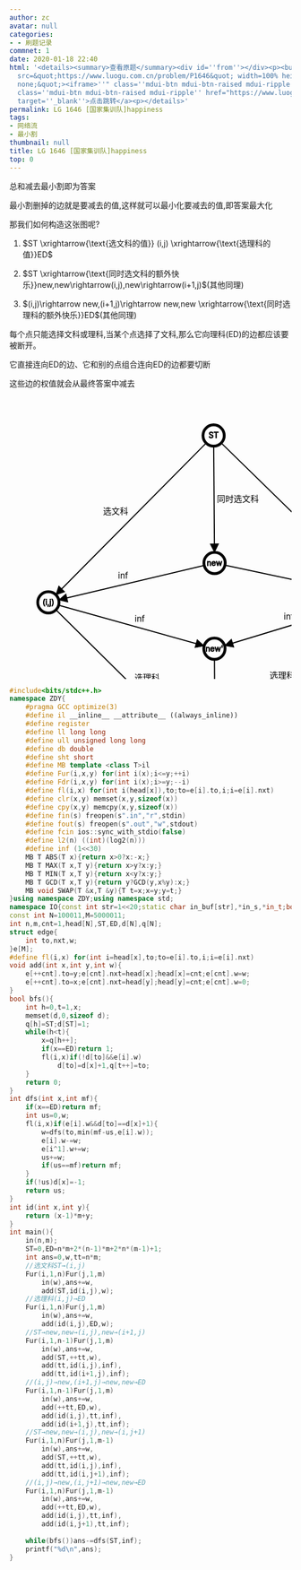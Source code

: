 ```yaml
---
author: zc
avatar: null
categories:
- - 刷题记录
commnet: 1
date: 2020-01-18 22:40
html: '<details><summary>查看原题</summary><div id=''from''></div><p><button onclick="document.getElementById(''from'').innerHTML=''<iframe
  src=&quot;https://www.luogu.com.cn/problem/P1646&quot; width=100% height=800px style=&quot;border:
  none;&quot;><iframe>''" class=''mdui-btn mdui-btn-raised mdui-ripple''>点击加载</button><a
  class=''mdui-btn mdui-btn-raised mdui-ripple'' href="https://www.luogu.com.cn/problem/P1646"
  target=''_blank''>点击跳转</a><p></details>'
permalink: LG 1646 [国家集训队]happiness
tags:
- 网络流
- 最小割
thumbnail: null
title: LG 1646 [国家集训队]happiness
top: 0
---
```

总和减去最小割即为答案

最小割删掉的边就是要减去的值,这样就可以最小化要减去的值,即答案最大化

那我们如何构造这张图呢?

1. $ST \xrightarrow{\text{选文科的值}} (i,j) \xrightarrow{\text{选理科的值}}ED$
   
2. $ST \xrightarrow{\text{同时选文科的额外快乐}}new,new\rightarrow(i,j),new\rightarrow(i+1,j)$(其他同理)
   
3. $(i,j)\rightarrow new,(i+1,j)\rightarrow new,new \xrightarrow{\text{同时选理科的额外快乐}}ED$(其他同理)

每个点只能选择文科或理科,当某个点选择了文科,那么它向理科(ED)的边都应该要被断开。

它直接连向ED的边、它和别的点组合连向ED的边都要切断

这些边的权值就会从最终答案中减去

<svg width="701px" height="701px"><g><g><g><path d="M 366.42685126423726 297.01122406350703 L 69.59851319063789 367.32614574153" fill="none" stroke-width="2" stroke="black"></path><path d="M 366.42685126423726 297.01122406350703 L 69.59851319063789 367.32614574153" opacity="0" fill="none" stroke-width="30" stroke="black"></path><text font-size="15px" dy="0.35em" text-anchor="middle" style="user-select: none;" x="203.08299255371094" y="319.824951171875">inf</text><path stroke="black" fill="black" d="M -15 7.5 L 0 0 L -15 -7.5 Z" transform="translate (88.18415832519531 362.9234313964844) rotate(166.6733220082538)"></path></g><g><path d="M 366.42685126423726 297.01122406350703 L 662 359.99965163378397" fill="none" stroke-width="2" stroke="black"></path><path d="M 366.42685126423726 297.01122406350703 L 662 359.99965163378397" opacity="0" fill="none" stroke-width="30" stroke="black"></path><text font-size="15px" dy="0.35em" text-anchor="middle" style="user-select: none;" x="529.1431274414062" y="316.16168212890625">inf</text><path stroke="black" fill="black" d="M -15 7.5 L 0 0 L -15 -7.5 Z" transform="translate (643.3194580078125 356.01873779296875) rotate(12.029297457258082)"></path></g><g><path d="M 364.74554582466936 69.59851319063789 L 366.42685126423726 297.01122406350703" fill="none" stroke-width="2" stroke="black"></path><path d="M 364.74554582466936 69.59851319063789 L 366.42685126423726 297.01122406350703" opacity="0" fill="none" stroke-width="30" stroke="black"></path><text font-size="15px" dy="0.35em" text-anchor="middle" style="user-select: none;" x="408.093994140625" y="183.20348001051042">同时选文科</text><path stroke="black" fill="black" d="M -15 7.5 L 0 0 L -15 -7.5 Z" transform="translate (366.28564453125 277.9117431640625) rotate(89.57713222549252)"></path></g><g><path d="M 662 359.99965163378397 L 367.32129017837025 661.8540224083981" fill="none" stroke-width="2" stroke="black"></path><path d="M 662 359.99965163378397 L 367.32129017837025 661.8540224083981" opacity="0" fill="none" stroke-width="30" stroke="black"></path><text font-size="15px" dy="0.35em" text-anchor="middle" style="user-select: none;" x="487.15283203125" y="498.22804661328314">选理科</text><path stroke="black" fill="black" d="M -15 7.5 L 0 0 L -15 -7.5 Z" transform="translate (380.59375 648.2583618164062) rotate(134.3112058351374)"></path></g><g><path d="M 364.74554582466936 69.59851319063789 L 662 359.99965163378397" fill="none" stroke-width="2" stroke="black"></path><path d="M 364.74554582466936 69.59851319063789 L 662 359.99965163378397" opacity="0" fill="none" stroke-width="30" stroke="black"></path><text font-size="15px" dy="0.35em" text-anchor="middle" style="user-select: none;" x="540.880615234375" y="201.12721252441406">选文科</text><path stroke="black" fill="black" d="M -15 7.5 L 0 0 L -15 -7.5 Z" transform="translate (648.3377075195312 346.65234375) rotate(44.329078091112564)"></path></g><g><path d="M 366.16238212372537 450.0657305441708 L 367.32129017837025 661.8540224083981" fill="none" stroke-width="2" stroke="black"></path><path d="M 366.16238212372537 450.0657305441708 L 367.32129017837025 661.8540224083981" opacity="0" fill="none" stroke-width="30" stroke="black"></path><text font-size="15px" dy="0.35em" text-anchor="middle" style="user-select: none;" x="409.2496643066406" y="555.888781785965">同时选理科</text><path stroke="black" fill="black" d="M -15 7.5 L 0 0 L -15 -7.5 Z" transform="translate (367.2167663574219 642.7542724609375) rotate(89.68627984680484)"></path></g><g><path d="M 69.59851319063789 367.32614574153 L 366.16238212372537 450.0657305441708" fill="none" stroke-width="2" stroke="black"></path><path d="M 69.59851319063789 367.32614574153 L 366.16238212372537 450.0657305441708" opacity="0" fill="none" stroke-width="30" stroke="black"></path><text font-size="15px" dy="0.35em" text-anchor="middle" style="user-select: none;" x="232.81011962890625" y="396.3599853515625">inf</text><path stroke="black" fill="black" d="M -15 7.5 L 0 0 L -15 -7.5 Z" transform="translate (347.76495361328125 444.9329528808594) rotate(15.590839129065841)"></path></g><g><path d="M 662 359.99965163378397 L 366.16238212372537 450.0657305441708" fill="none" stroke-width="2" stroke="black"></path><path d="M 662 359.99965163378397 L 366.16238212372537 450.0657305441708" opacity="0" fill="none" stroke-width="30" stroke="black"></path><text font-size="15px" dy="0.35em" text-anchor="middle" style="user-select: none;" x="499.1436767578125" y="392.68896484375">inf</text><path stroke="black" fill="black" d="M -15 7.5 L 0 0 L -15 -7.5 Z" transform="translate (384.4343566894531 444.5029296875) rotate(163.06625459626565)"></path></g><g><path d="M 69.59851319063789 367.32614574153 L 367.32129017837025 661.8540224083981" fill="none" stroke-width="2" stroke="black"></path><path d="M 69.59851319063789 367.32614574153 L 367.32129017837025 661.8540224083981" opacity="0" fill="none" stroke-width="30" stroke="black"></path><text font-size="15px" dy="0.35em" text-anchor="middle" style="user-select: none;" x="245.96771240234375" y="501.582275390625">选理科</text><path stroke="black" fill="black" d="M -15 7.5 L 0 0 L -15 -7.5 Z" transform="translate (353.81396484375 648.4916381835938) rotate(44.691477026263726)"></path></g><g><path d="M 364.74554582466936 69.59851319063789 L 69.59851319063789 367.32614574153" fill="none" stroke-width="2" stroke="black"></path><path d="M 364.74554582466936 69.59851319063789 L 69.59851319063789 367.32614574153" opacity="0" fill="none" stroke-width="30" stroke="black"></path><text font-size="15px" dy="0.35em" text-anchor="middle" style="user-select: none;" x="189.6642303466797" y="204.90884896565618">选文科</text><path stroke="black" fill="black" d="M -15 7.5 L 0 0 L -15 -7.5 Z" transform="translate (82.97493743896484 353.832763671875) rotate(134.74968255229285)"></path></g></g><g><g fixed="false" style="cursor: pointer;"><circle stroke-width="5" fill="white" stroke="black" r="19" cx="364.74554582466936" cy="69.59851319063789"></circle><text font-size="14" dy=".35em" text-anchor="middle" stroke-width="1" fill="black" stroke="black" x="364.74554582466936" y="69.59851319063789" style="user-select: none;">ST</text></g><g fixed="false" style="cursor: pointer;"><circle stroke-width="5" fill="white" stroke="black" r="19" cx="69.59851319063789" cy="367.32614574153"></circle><text font-size="14" dy=".35em" text-anchor="middle" stroke-width="1" fill="black" stroke="black" x="69.59851319063789" y="367.32614574153" style="user-select: none;">(i,j)</text></g><g fixed="false" style="cursor: pointer;"><circle stroke-width="5" fill="white" stroke="black" r="19" cx="367.32129017837025" cy="661.8540224083981"></circle><text font-size="14" dy=".35em" text-anchor="middle" stroke-width="1" fill="black" stroke="black" x="367.32129017837025" y="661.8540224083981" style="user-select: none;">ED</text></g><g fixed="false" style="cursor: pointer;"><circle stroke-width="5" fill="white" stroke="black" r="19" cx="662" cy="359.99965163378397"></circle><text font-size="14" dy=".35em" text-anchor="middle" stroke-width="1" fill="black" stroke="black" x="662" y="359.99965163378397" style="user-select: none;">(i+1,j)</text></g><g fixed="false" style="cursor: pointer;"><circle stroke-width="5" fill="white" stroke="black" r="19" cx="366.42685126423726" cy="297.01122406350703"></circle><text font-size="14" dy=".35em" text-anchor="middle" stroke-width="1" fill="black" stroke="black" x="366.42685126423726" y="297.01122406350703" style="user-select: none;">new</text></g><g fixed="false" style="cursor: pointer;"><circle stroke-width="5" fill="white" stroke="black" r="19" cx="366.16238212372537" cy="450.0657305441708"></circle><text font-size="14" dy=".35em" text-anchor="middle" stroke-width="1" fill="black" stroke="black" x="366.16238212372537" y="450.0657305441708" style="user-select: none;">new'</text></g></g></g></svg>

```cpp
#include<bits/stdc++.h>
namespace ZDY{
    #pragma GCC optimize(3)
    #define il __inline__ __attribute__ ((always_inline))
    #define register
    #define ll long long
    #define ull unsigned long long
    #define db double
    #define sht short
    #define MB template <class T>il
    #define Fur(i,x,y) for(int i(x);i<=y;++i)
    #define Fdr(i,x,y) for(int i(x);i>=y;--i)
    #define fl(i,x) for(int i(head[x]),to;to=e[i].to,i;i=e[i].nxt)
    #define clr(x,y) memset(x,y,sizeof(x))
    #define cpy(x,y) memcpy(x,y,sizeof(x))
    #define fin(s) freopen(s".in","r",stdin)
    #define fout(s) freopen(s".out","w",stdout)
    #define fcin ios::sync_with_stdio(false)
    #define l2(n) ((int)(log2(n)))
    #define inf (1<<30)
    MB T ABS(T x){return x>0?x:-x;}
    MB T MAX(T x,T y){return x>y?x:y;}
    MB T MIN(T x,T y){return x<y?x:y;}
    MB T GCD(T x,T y){return y?GCD(y,x%y):x;}
    MB void SWAP(T &x,T &y){T t=x;x=y;y=t;}
}using namespace ZDY;using namespace std;
namespace IO{const int str=1<<20;static char in_buf[str],*in_s,*in_t;bool __=0;il char gc(){return (in_s==in_t)&&(in_t=(in_s=in_buf)+fread(in_buf,1,str,stdin)),in_s==in_t?__=1,EOF:*in_s++;}il void in(string &ch){ch.clear();if(__)return;char c;while((c=gc())!=EOF&&isspace(c));if(c==EOF){__=1;return;}ch+=c;while((c=gc())!=EOF&&!isspace(c))ch+=c;if(c==EOF)__=1;}il void in(char &ch){if(__)return;char c;while((c=gc())!=EOF&&isspace(c));if(c==EOF)__=1;else ch=c;}il void in(char *ch){*ch='\0';if(__)return;char c;while((c=gc())!=EOF&&isspace(c));if(c==EOF){__=1;return;}*ch=c;ch++;while((c=gc())!=EOF&&!isspace(c))*ch=c,ch++;if(c==EOF)__=1;*ch='\0';}template<typename T>il void in(T &x){if(__)return;char c=gc();bool f=0;while(c!=EOF&&(c<'0'||c>'9'))f^=(c=='-'),c=gc();if(c==EOF){__=1;return;}x=0;while(c!=EOF&&'0'<=c&&c<='9')x=x*10+c-48,c=gc();if(c==EOF)__=1;if(f)x=-x;}template<typename T,typename ... arr>il void in(T &x,arr & ... y){in(x),in(y...);}const char ln='\n';static char out_buf[str],*out_s=out_buf,*out_t=out_buf+str;il void flush(){fwrite(out_buf,1,out_s-out_buf,stdout);out_s=out_buf;}il void pt(char c){(out_s==out_t)?(fwrite(out_s=out_buf,1,str,stdout),*out_s++=c):(*out_s++=c);}il void out(const char* s){while(*s)pt(*s++);}il void out(char* s){while(*s)pt(*s++);}il void out(char c){pt(c);}il void out(string s){for(int i=0;s[i];i++)pt(s[i]);}template<typename T>il void out(T x){if(!x){pt('0');return;}if(x<0)pt('-'),x=-x;char a[50],t=0;while(x)a[t++]=x%10,x/= 10;while(t--)pt(a[t]+'0');}template<typename T,typename ... arr>il void out(T x,arr & ... y){out(x),out(y...);}}using namespace IO;
const int N=100011,M=5000011;
int n,m,cnt=1,head[N],ST,ED,d[N],q[N];
struct edge{
    int to,nxt,w;
}e[M];
#define fl(i,x) for(int i=head[x],to;to=e[i].to,i;i=e[i].nxt)
void add(int x,int y,int w){
    e[++cnt].to=y;e[cnt].nxt=head[x];head[x]=cnt;e[cnt].w=w;
    e[++cnt].to=x;e[cnt].nxt=head[y];head[y]=cnt;e[cnt].w=0;
}
bool bfs(){
    int h=0,t=1,x;
    memset(d,0,sizeof d);
    q[h]=ST;d[ST]=1;
    while(h<t){
        x=q[h++];
        if(x==ED)return 1;
        fl(i,x)if(!d[to]&&e[i].w)
            d[to]=d[x]+1,q[t++]=to;
    }
    return 0;
}
int dfs(int x,int mf){
    if(x==ED)return mf;
    int us=0,w;
    fl(i,x)if(e[i].w&&d[to]==d[x]+1){
        w=dfs(to,min(mf-us,e[i].w));
        e[i].w-=w;
        e[i^1].w+=w;
        us+=w;
        if(us==mf)return mf;
    }
    if(!us)d[x]=-1;
    return us;
}
int id(int x,int y){
    return (x-1)*m+y;
}
int main(){
    in(n,m);
    ST=0,ED=n*m+2*(n-1)*m+2*n*(m-1)+1;
    int ans=0,w,tt=n*m;
    //选文科ST→(i,j)
    Fur(i,1,n)Fur(j,1,m)
        in(w),ans+=w,
        add(ST,id(i,j),w);
    //选理科(i,j)→ED
    Fur(i,1,n)Fur(j,1,m)
        in(w),ans+=w,
        add(id(i,j),ED,w);
    //ST→new,new→(i,j),new→(i+1,j)
    Fur(i,1,n-1)Fur(j,1,m)
        in(w),ans+=w,
        add(ST,++tt,w),
        add(tt,id(i,j),inf),
        add(tt,id(i+1,j),inf);
    //(i,j)→new,(i+1,j)→new,new→ED
    Fur(i,1,n-1)Fur(j,1,m)
        in(w),ans+=w,
        add(++tt,ED,w),
        add(id(i,j),tt,inf),
        add(id(i+1,j),tt,inf);
    //ST→new,new→(i,j),new→(i,j+1)
    Fur(i,1,n)Fur(j,1,m-1)
        in(w),ans+=w,
        add(ST,++tt,w),
        add(tt,id(i,j),inf),
        add(tt,id(i,j+1),inf);
    //(i,j)→new,(i,j+1)→new,new→ED
    Fur(i,1,n)Fur(j,1,m-1)
        in(w),ans+=w,
        add(++tt,ED,w),
        add(id(i,j),tt,inf),
        add(id(i,j+1),tt,inf);
    
    while(bfs())ans-=dfs(ST,inf);
    printf("%d\n",ans);
}
```
